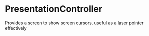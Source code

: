 PresentationController
======================

Provides a screen to show screen cursors, useful as a laser pointer effectively
